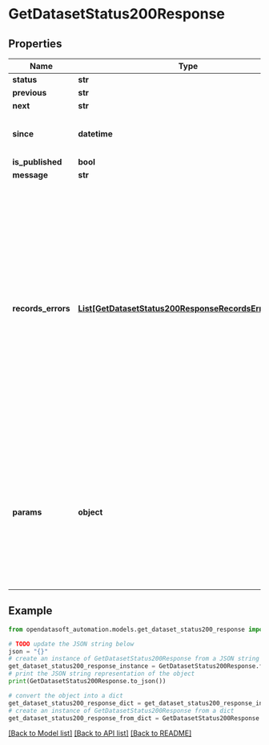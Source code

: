 # GetDatasetStatus200Response


## Properties

Name | Type | Description | Notes
------------ | ------------- | ------------- | -------------
**status** | **str** |  | [optional] 
**previous** | **str** |  | [optional] 
**next** | **str** |  | [optional] 
**since** | **datetime** | Date when the dataset entered the current status | [optional] 
**is_published** | **bool** |  | [optional] 
**message** | **str** |  | [optional] 
**records_errors** | [**List[GetDatasetStatus200ResponseRecordsErrorsInner]**](GetDatasetStatus200ResponseRecordsErrorsInner.md) | The record error describes errors which occurred during the processing. An error comes from: - a processor: when a value is invalid or an operation failed - a type conversion: when a value cannot be converted. For example the string \&quot;s\&quot; converted to an integer. | [optional] 
**params** | **object** | Status-dependent additional information. For example, if &#x60;status&#x60; is &#x60;limit reached&#x60;, this will contain an &#x60;error&#x60; object that contains a &#x60;limit_type&#x60;, a &#x60;limit&#x60; and a &#x60;value&#x60;. | [optional] 

## Example

```python
from opendatasoft_automation.models.get_dataset_status200_response import GetDatasetStatus200Response

# TODO update the JSON string below
json = "{}"
# create an instance of GetDatasetStatus200Response from a JSON string
get_dataset_status200_response_instance = GetDatasetStatus200Response.from_json(json)
# print the JSON string representation of the object
print(GetDatasetStatus200Response.to_json())

# convert the object into a dict
get_dataset_status200_response_dict = get_dataset_status200_response_instance.to_dict()
# create an instance of GetDatasetStatus200Response from a dict
get_dataset_status200_response_from_dict = GetDatasetStatus200Response.from_dict(get_dataset_status200_response_dict)
```
[[Back to Model list]](../README.md#documentation-for-models) [[Back to API list]](../README.md#documentation-for-api-endpoints) [[Back to README]](../README.md)


